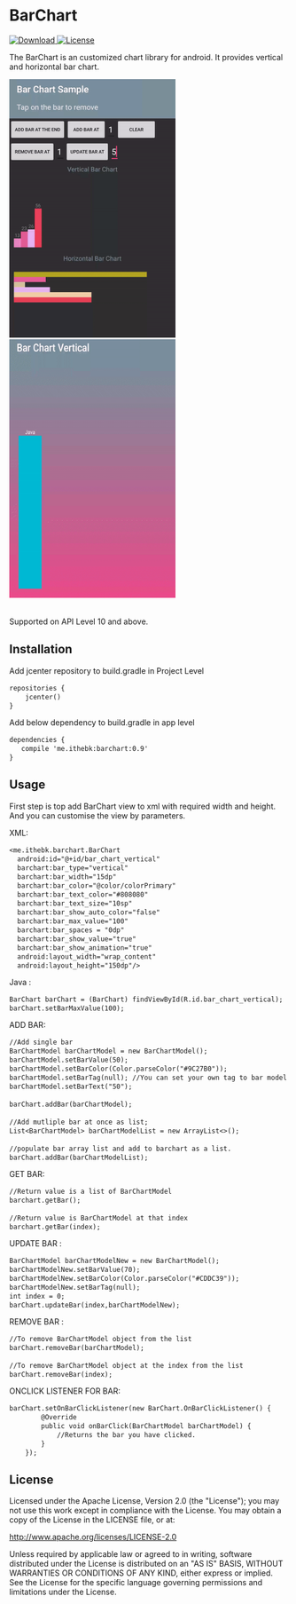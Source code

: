 # BarChart
[ ![Download](https://api.bintray.com/packages/ithebk/maven/Bar-Chart/images/download.svg) ](https://bintray.com/ithebk/maven/Bar-Chart/_latestVersion)
[![License](https://img.shields.io/badge/License-Apache%202.0-blue.svg)](https://opensource.org/licenses/Apache-2.0)

The BarChart is an customized chart library for android. It provides vertical and horizontal bar chart.

<img src="/screenshot/barchartsample.gif" width="300" height="466"> <img src="/screenshot/bar_chart_vert.gif" width="300" height="466">

<br/>Supported on API Level 10 and above.

## Installation
Add jcenter repository to build.gradle in Project Level
	
	repositories {
		jcenter()
	}

Add below dependency to build.gradle in app level

	dependencies {
	   compile 'me.ithebk:barchart:0.9'
	}

## Usage
First step is top add BarChart view to xml with required width and height.
And you can customise the view by parameters.

XML:

 	<me.ithebk.barchart.BarChart
	  android:id="@+id/bar_chart_vertical"
	  barchart:bar_type="vertical"
	  barchart:bar_width="15dp"
	  barchart:bar_color="@color/colorPrimary"
	  barchart:bar_text_color="#808080"
	  barchart:bar_text_size="10sp"
	  barchart:bar_show_auto_color="false"
	  barchart:bar_max_value="100"
	  barchart:bar_spaces = "0dp"
	  barchart:bar_show_value="true"
	  barchart:bar_show_animation="true"
	  android:layout_width="wrap_content"
	  android:layout_height="150dp"/>
	
Java : 

	BarChart barChart = (BarChart) findViewById(R.id.bar_chart_vertical);
	barChart.setBarMaxValue(100);
	
ADD BAR:

	//Add single bar
	BarChartModel barChartModel = new BarChartModel();
	barChartModel.setBarValue(50);
	barChartModel.setBarColor(Color.parseColor("#9C27B0"));
    barChartModel.setBarTag(null); //You can set your own tag to bar model
    barChartModel.setBarText("50");
	
    barChart.addBar(barChartModel);
	
	//Add mutliple bar at once as list;
	List<BarChartModel> barChartModelList = new ArrayList<>();
	
	//populate bar array list and add to barchart as a list. 
	barChart.addBar(barChartModelList);
	
GET BAR:
	
	//Return value is a list of BarChartModel
	barchart.getBar();
	
	//Return value is BarChartModel at that index
	barchart.getBar(index);

	
UPDATE BAR : 
	
	BarChartModel barChartModelNew = new BarChartModel();
    barChartModelNew.setBarValue(70);
    barChartModelNew.setBarColor(Color.parseColor("#CDDC39"));
    barChartModelNew.setBarTag(null);
	int index = 0;
   	barChart.updateBar(index,barChartModelNew);
	
REMOVE BAR :

	//To remove BarChartModel object from the list
	barChart.removeBar(barChartModel);
	
	//To remove BarChartModel object at the index from the list
	barChart.removeBar(index);
	
ONCLICK LISTENER FOR BAR:

	barChart.setOnBarClickListener(new BarChart.OnBarClickListener() {
            @Override
            public void onBarClick(BarChartModel barChartModel) {
                //Returns the bar you have clicked.
            }
        });
	
	

## License

Licensed under the Apache License, Version 2.0 (the "License"); you may not use this work except in compliance with the License.
You may obtain a copy of the License in the LICENSE file, or at:

http://www.apache.org/licenses/LICENSE-2.0

Unless required by applicable law or agreed to in writing, software distributed under the License is distributed on an "AS IS" BASIS, WITHOUT WARRANTIES OR CONDITIONS OF ANY KIND, either express or implied. See the License for the specific language governing permissions and limitations under the License.

